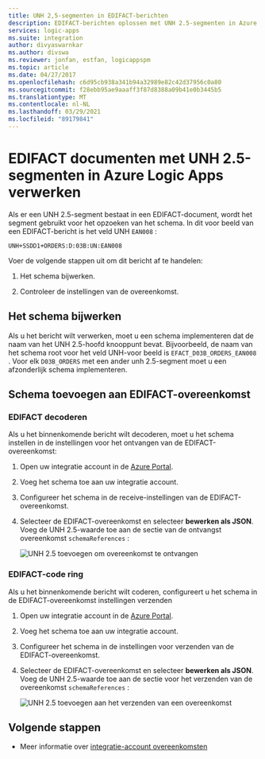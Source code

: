 ```yaml
---
title: UNH 2,5-segmenten in EDIFACT-berichten
description: EDIFACT-berichten oplossen met UNH 2.5-segmenten in Azure Logic Apps met Enterprise Integration Pack
services: logic-apps
ms.suite: integration
author: divyaswarnkar
ms.author: divswa
ms.reviewer: jonfan, estfan, logicappspm
ms.topic: article
ms.date: 04/27/2017
ms.openlocfilehash: c6d95cb938a341b94a32989e82c42d37956c0a80
ms.sourcegitcommit: f28ebb95ae9aaaff3f87d8388a09b41e0b3445b5
ms.translationtype: MT
ms.contentlocale: nl-NL
ms.lasthandoff: 03/29/2021
ms.locfileid: "89179841"
---
```

# <a name="handle-edifact-documents-with-unh25-segments-in-azure-logic-apps"></a>EDIFACT documenten met UNH 2.5-segmenten in Azure Logic Apps verwerken

Als er een UNH 2.5-segment bestaat in een EDIFACT-document, wordt het segment gebruikt voor het opzoeken van het schema. In dit voor beeld van een EDIFACT-bericht is het veld UNH `EAN008` :

`UNH+SSDD1+ORDERS:D:03B:UN:EAN008`

Voer de volgende stappen uit om dit bericht af te handelen:

1. Het schema bijwerken.

1. Controleer de instellingen van de overeenkomst.

## <a name="update-the-schema"></a>Het schema bijwerken

Als u het bericht wilt verwerken, moet u een schema implementeren dat de naam van het UNH 2.5-hoofd knooppunt bevat. Bijvoorbeeld, de naam van het schema root voor het veld UNH-voor beeld is `EFACT_D03B_ORDERS_EAN008` . Voor elk `D03B_ORDERS` met een ander unh 2.5-segment moet u een afzonderlijk schema implementeren.

## <a name="add-schema-to-edifact-agreement"></a>Schema toevoegen aan EDIFACT-overeenkomst

### <a name="edifact-decode"></a>EDIFACT decoderen

Als u het binnenkomende bericht wilt decoderen, moet u het schema instellen in de instellingen voor het ontvangen van de EDIFACT-overeenkomst:

1. Open uw integratie account in de [Azure Portal](https://portal.azure.com).

1. Voeg het schema toe aan uw integratie account.

1. Configureer het schema in de receive-instellingen van de EDIFACT-overeenkomst.

1. Selecteer de EDIFACT-overeenkomst en selecteer **bewerken als JSON**. Voeg de UNH 2.5-waarde toe aan de sectie van de ontvangst overeenkomst `schemaReferences` :

   ![UNH 2.5 toevoegen om overeenkomst te ontvangen](./media/logic-apps-enterprise-integration-edifact_inputfile_unh2.5/image1.png)

### <a name="edifact-encode"></a>EDIFACT-code ring

Als u het binnenkomende bericht wilt coderen, configureert u het schema in de EDIFACT-overeenkomst instellingen verzenden

1. Open uw integratie account in de [Azure Portal](https://portal.azure.com).

1. Voeg het schema toe aan uw integratie account.

1. Configureer het schema in de instellingen voor verzenden van de EDIFACT-overeenkomst.

1. Selecteer de EDIFACT-overeenkomst en selecteer **bewerken als JSON**. Voeg de UNH 2.5-waarde toe aan de sectie voor het verzenden van de overeenkomst `schemaReferences` :

   ![UNH 2.5 toevoegen aan het verzenden van een overeenkomst](./media/logic-apps-enterprise-integration-edifact_inputfile_unh2.5/image2.png)

## <a name="next-steps"></a>Volgende stappen

* Meer informatie over [integratie-account overeenkomsten](../logic-apps/logic-apps-enterprise-integration-agreements.md)
